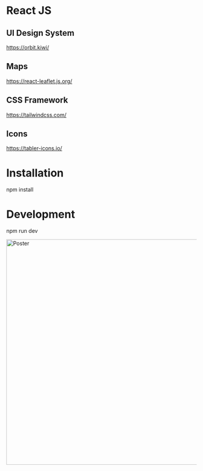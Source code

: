 # React JS

## UI Design System
https://orbit.kiwi/

## Maps
https://react-leaflet.js.org/

## CSS Framework
https://tailwindcss.com/

## Icons
https://tabler-icons.io/

# Installation
npm install

# Development
npm run dev


<img width="595" alt="Poster" src="https://github.com/user-attachments/assets/f4f3c790-90a5-4728-b562-f9dd211bc664">
